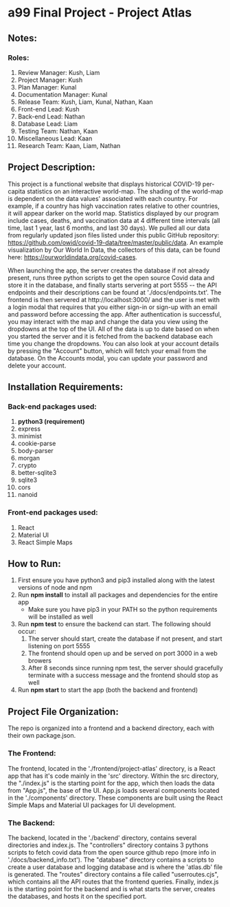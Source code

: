 # a99 Final Project - Project Atlas

## Notes:
### Roles:
1. Review Manager: Kush, Liam
2. Project Manager: Kush
3. Plan Manager: Kunal
4. Documentation Manager: Kunal
5. Release Team: Kush, Liam, Kunal, Nathan, Kaan
6. Front-end Lead: Kush
7. Back-end Lead: Nathan
8. Database Lead: Liam
9. Testing Team: Nathan, Kaan
10. Miscellaneous Lead: Kaan
11. Research Team: Kaan, Liam, Nathan

## Project Description:
This project is a functional website that displays historical COVID-19 per-capita statistics on an interactive world-map. The shading of the world-map is dependent on the data values' associated with each country. For example, if a country has high vaccination rates relative to other countries, it will appear darker on the world map. Statistics displayed by our program include cases, deaths, and vaccination data at 4 different time intervals (all time, last 1 year, last 6 months, and last 30 days). We pulled all our data from regularly updated json files listed under this public GitHub repository: https://github.com/owid/covid-19-data/tree/master/public/data. An example visualization by Our World In Data, the collectors of this data, can be found here: https://ourworldindata.org/covid-cases.

When launching the app, the server creates the database if not already present, runs three python scripts to get the open source Covid data and store it in the database, and finally starts servering at port 5555 -- the API endpoints and their descriptions can be found at './docs/endpoints.txt'. The frontend is then servered at http://localhost:3000/ and the user is met with a login modal that requires that you either sign-in or sign-up with an email and password before accessing the app. After authentication is successful, you may interact with the map and change the data you view using the dropdowns at the top of the UI. All of the data is up to date based on when you started the server and it is fetched from the backend database each time you change the dropdowns. You can also look at your account details by pressing the "Account" button, which will fetch your email from the database. On the Accounts modal, you can update your password and delete your account.

## Installation Requirements:
### Back-end packages used:
1. **python3 (requirement)**
2. express
3. minimist
4. cookie-parse
5. body-parser
6. morgan
7. crypto
8. better-sqlite3
9. sqlite3
10. cors
11. nanoid

### Front-end packages used:
1. React
2. Material UI
3. React Simple Maps

## How to Run:
1. First ensure you have python3 and pip3 installed along with the latest versions of node and npm
2. Run **npm install** to install all packages and dependencies for the entire app
    - Make sure you have pip3 in your PATH so the python requirements will be installed as well
3. Run **npm test** to ensure the backend can start. The following should occur:
    1. The server should start, create the database if not present, and start listening on port 5555
    2. The frontend should open up and be served on port 3000 in a web browers
    3. After 8 seconds since running npm test, the server should gracefully terminate with a success message and the frontend should stop as well
4. Run **npm start** to start the app (both the backend and frontend)

## Project File Organization:
The repo is organized into a frontend and a backend directory, each with their own package.json.

### The Frontend:
The frontend, located in the './frontend/project-atlas' directory, is a React app that has it's code mainly in the 'src' directory. Within the src directory, the "./index.js" is the starting point for the app, which then loads the data from "App.js", the base of the UI. App.js loads several components located in the './components' directory. These components are built using the React Simple Maps and Material UI packages for UI development. 

### The Backend:
The backend, located in the './backend' directory, contains several directories and index.js. The "controllers" directory contains 3 pythons scripts to fetch covid data from the open source github repo (more info in './docs/backend_info.txt'). The "database" directory contains a scripts to create a user database and logging database and is where the 'atlas.db' file is generated. The "routes" directory contains a file called "userroutes.cjs", which contains all the API routes that the frontend queries. Finally, index.js is the starting point for the backend and is what starts the server, creates the databases, and hosts it on the specified port.
